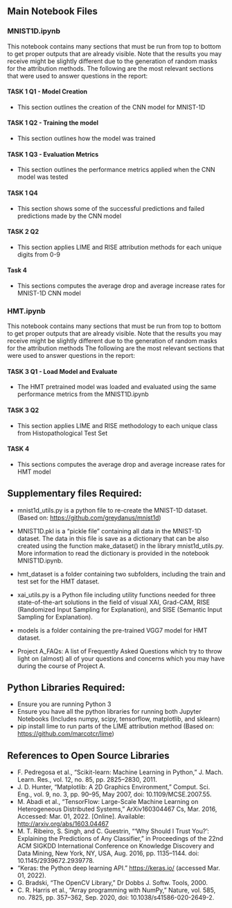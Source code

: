 
## Main Notebook Files
### MNIST1D.ipynb
This notebook contains many sections that must be run from top to bottom to get proper outputs that are already visible. Note that the results you may receive might be slightly different due to the generation of random masks for the attribution methods. The following are the most relevant sections that were used to answer questions in the report:
#### TASK 1 Q1 - Model Creation
- This section outlines the creation of the CNN model for MNIST-1D
#### TASK 1 Q2 - Training the model
- This section outlines how the model was trained
#### TASK 1 Q3 - Evaluation Metrics
- This section outlines the performance metrics applied when the CNN model was tested
#### TASK 1 Q4
- This section shows some of the successful predictions and failed predictions made by the CNN model
#### TASK 2 Q2
- This section applies LIME and RISE attribution methods for each unique digits from 0-9
#### Task 4
- This sections computes the average drop and average increase rates for MNIST-1D CNN model

### HMT.ipynb
This notebook contains many sections that must be run from top to bottom to get proper outputs that are already visible. Note that the results you may receive might be slightly different due to the generation of random masks for the attribution methods The following are the most relevant sections that were used to answer questions in the report:
#### TASK 3 Q1 - Load Model and Evaluate
- The HMT pretrained model was loaded and evaluated using the same performance metrics from the MNIST1D.ipynb
#### TASK 3 Q2
- This section applies LIME and RISE methodology to each unique class from Histopathological Test Set
#### TASK 4
- This sections computes the average drop and average increase rates for HMT model

## Supplementary files Required:
- mnist1d_utils.py is a python file to re-create the MNIST-1D dataset. (Based on: https://github.com/greydanus/mnist1d)

- MNIST1D.pkl is a “pickle file” containing all data in the MNIST-1D dataset. The data in this file is save as a dictionary that can be also created using the function make_dataset() in the library mnist1d_utils.py. More information to read the dictionary is provided in the notebook MNIST1D.ipynb.
 
- hmt_dataset is a folder containing two subfolders, including the train and test set for the HMT dataset.

- xai_utils.py is a Python file including utility functions needed for three state-of-the-art solutions in the field of visual XAI, Grad-CAM, RISE (Randomized Input Sampling for Explanation), and SISE (Semantic Input Sampling for Explanation). 

- models is a folder containing the pre-trained VGG7 model for HMT dataset.

- Project A_FAQs: A list of Frequently Asked Questions which try to throw light on (almost) all of your questions and concerns which you may have during the course of Project A.

## Python Libraries Required:

- Ensure you are running Python 3
- Ensure you have all the python libraries for running both Jupyter Notebooks (Includes numpy, scipy, tensorflow, matplotlib, and sklearn)
- pip install lime to run parts of the LIME attribution method (Based on: https://github.com/marcotcr/lime)

## References to Open Source Libraries
- F. Pedregosa et al., “Scikit-learn: Machine Learning in Python,” J. Mach. Learn. Res., vol. 12, no. 85, pp. 2825–2830, 2011.
- J. D. Hunter, “Matplotlib: A 2D Graphics Environment,” Comput. Sci. Eng., vol. 9, no. 3, pp. 90–95, May 2007, doi: 10.1109/MCSE.2007.55.
- M. Abadi et al., “TensorFlow: Large-Scale Machine Learning on Heterogeneous Distributed Systems,” ArXiv160304467 Cs, Mar. 2016, Accessed: Mar. 01, 2022. [Online]. Available: http://arxiv.org/abs/1603.04467
- M. T. Ribeiro, S. Singh, and C. Guestrin, “‘Why Should I Trust You?’: Explaining the Predictions of Any Classifier,” in Proceedings of the 22nd ACM SIGKDD International Conference on Knowledge Discovery and Data Mining, New York, NY, USA, Aug. 2016, pp. 1135–1144. doi: 10.1145/2939672.2939778.
- “Keras: the Python deep learning API.” https://keras.io/ (accessed Mar. 01, 2022).
- G. Bradski, “The OpenCV Library,” Dr Dobbs J. Softw. Tools, 2000.
- C. R. Harris et al., “Array programming with NumPy,” Nature, vol. 585, no. 7825, pp. 357–362, Sep. 2020, doi: 10.1038/s41586-020-2649-2.

